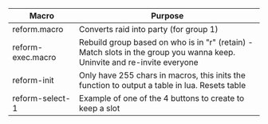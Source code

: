 Macro | Purpose
--- | ---
reform.macro | Converts raid into party (for group 1)
reform-exec.macro | Rebuild group based on who is in "r" (retain) - Match slots in the group you wanna keep. Uninvite and re-invite everyone
reform-init | Only have 255 chars in macros, this inits the function to output a table in lua. Resets table
reform-select-1 | Example of one of the 4 buttons to create to keep a slot
